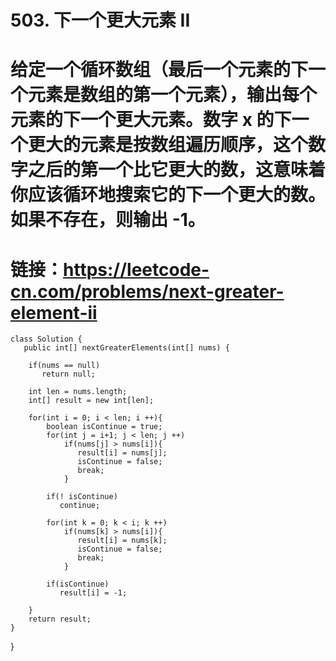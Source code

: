 # 503. 下一个更大元素 II
# 给定一个循环数组（最后一个元素的下一个元素是数组的第一个元素），输出每个元素的下一个更大元素。数字 x 的下一个更大的元素是按数组遍历顺序，这个数字之后的第一个比它更大的数，这意味着你应该循环地搜索它的下一个更大的数。如果不存在，则输出 -1。
# 链接：https://leetcode-cn.com/problems/next-greater-element-ii

    class Solution {
       public int[] nextGreaterElements(int[] nums) {
    
        if(nums == null)
           return null;
           
        int len = nums.length;
        int[] result = new int[len];
        
        for(int i = 0; i < len; i ++){
            boolean isContinue = true;
            for(int j = i+1; j < len; j ++)
                if(nums[j] > nums[i]){
                   result[i] = nums[j];
                   isContinue = false;
                   break;
                }

            if(! isContinue)
               continue;

            for(int k = 0; k < i; k ++)
                if(nums[k] > nums[i]){
                   result[i] = nums[k];
                   isContinue = false;
                   break;
                }
            
            if(isContinue)
               result[i] = -1;
                    
        }
        return result;
    }
}

